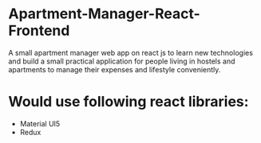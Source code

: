 # Apartment-Manager-React-Frontend

A small apartment manager web app on react js to learn new technologies and build a small practical application for people living in hostels and apartments to manage their expenses and lifestyle conveniently.

# Would use following react libraries:

- Material UI5
- Redux
